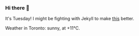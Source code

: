 ### Hi there :wave:

It's Tuesday! I might be fighting with Jekyll to make [this](https://swissclubto.github.io) better.

Weather in Toronto: sunny, at +11°C.
